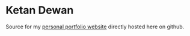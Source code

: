 # Ketan Dewan

Source for my [personal portfolio website](https://ketandewan.com) directly hosted here on github.
